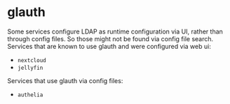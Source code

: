 # glauth

Some services configure LDAP as runtime configuration via UI, rather than
through config files. So those might not be found via config file search.
Services that are known to use glauth and were configured via web ui:

- `nextcloud`
- `jellyfin`

Services that use glauth via config files:

- `authelia`
